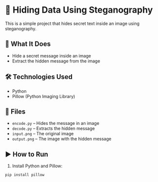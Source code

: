 # 🔐 Hiding Data Using Steganography

This is a simple project that hides secret text inside an image using steganography.

## 📌 What It Does

- Hide a secret message inside an image
- Extract the hidden message from the image

## 🛠️ Technologies Used

- Python
- Pillow (Python Imaging Library)

## 📁 Files

- `encode.py` – Hides the message in an image
- `decode.py` – Extracts the hidden message
- `input.png` – The original image
- `output.png` – The image with the hidden message

## ▶️ How to Run

1. Install Python and Pillow:
```bash
pip install pillow


